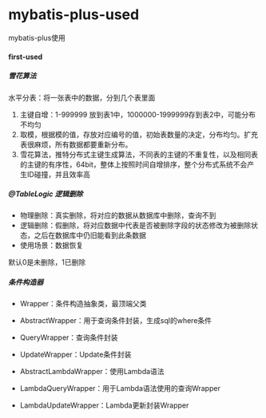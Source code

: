 # mybatis-plus-used
mybatis-plus使用

#### first-used

##### 雪花算法

水平分表：将一张表中的数据，分到几个表里面

1. 主键自增：1-999999 放到表1中，1000000-1999999存到表2中，可能分布不均匀
2. 取模，根据模的值，存放对应编号的值，初始表数量的决定，分布均匀。扩充表很麻烦，所有数据都要重新分布。
3. 雪花算法，推特分布式主键生成算法，不同表的主键的不重复性，以及相同表的主键的有序性，64bit，整体上按照时间自增排序，整个分布式系统不会产生ID碰撞，并且效率高

##### @TableLogic 逻辑删除

* 物理删除：真实删除，将对应的数据从数据库中删除，查询不到
* 逻辑删除：假删除，将对应数据中代表是否被删除字段的状态修改为被删除状态，之后在数据库中仍旧能看到此条数据
* 使用场景：数据恢复

默认0是未删除，1已删除

##### 条件构造器

* Wrapper：条件构造抽象类，最顶端父类
    
* AbstractWrapper：用于查询条件封装，生成sql的where条件
* QueryWrapper：查询条件封装
* UpdateWrapper：Update条件封装
* AbstractLambdaWrapper：使用Lambda语法
* LambdaQueryWrapper：用于Lambda语法使用的查询Wrapper
* LambdaUpdateWrapper：Lambda更新封装Wrapper


